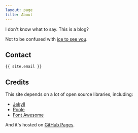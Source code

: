 ```yaml
---
layout: page
title: About
---
```


I don't know what to say.  This is a blog?

Not to be confused with [ice to see you](https://www.youtube.com/watch?v=rx7qEn9q2Rc).

## Contact

<i class="fa fa-envelope"></i> `{{ site.email }}`

## Credits
This site depends on a lot of open source libraries, including:

* [Jekyll](http://jekyllrb.com/)
* [Poole](http://getpoole.com/)
* [Font Awesome](http://fontawesome.io)

And it's hosted on [GitHub Pages](https://pages.github.com/).